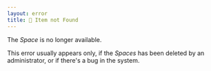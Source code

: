 ```yaml
---
layout: error
title: 🤷 Item not Found
---
```


The _Space_ is no longer available.

This error usually appears only, if the _Spaces_ has been deleted
by an administrator, or if there's a bug in the system.
